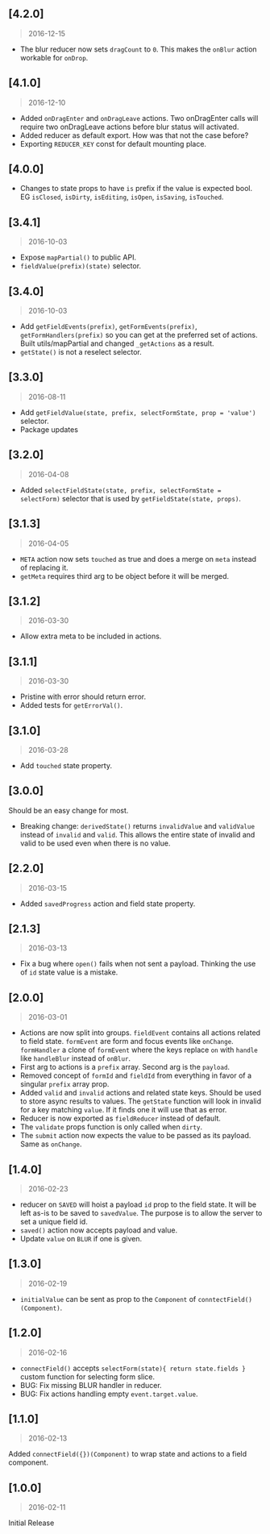 ## [4.2.0]
> 2016-12-15

* The blur reducer now sets `dragCount` to `0`. This makes the `onBlur` action workable for `onDrop`.

## [4.1.0]
> 2016-12-10

* Added `onDragEnter` and `onDragLeave` actions. Two onDragEnter calls will require two onDragLeave actions before blur status will activated.
* Added reducer as default export. How was that not the case before?
* Exporting `REDUCER_KEY` const for default mounting place.

## [4.0.0]

* Changes to state props to have `is` prefix if the value is expected bool. EG `isClosed`, `isDirty`, `isEditing`, `isOpen`, `isSaving`, `isTouched`.

## [3.4.1]
> 2016-10-03

* Expose `mapPartial()` to public API.
* `fieldValue(prefix)(state)` selector.

## [3.4.0]
> 2016-10-03

* Add `getFieldEvents(prefix)`, `getFormEvents(prefix)`, `getFormHandlers(prefix)` so you can get at the preferred set of actions. Built utils/mapPartial and changed `_getActions` as a result.
* `getState()` is not a reselect selector.

## [3.3.0]
> 2016-08-11

* Add `getFieldValue(state, prefix, selectFormState, prop = 'value')` selector.
* Package updates

## [3.2.0]
> 2016-04-08

* Added `selectFieldState(state, prefix, selectFormState = selectForm)` selector that is used by `getFieldState(state, props)`.

## [3.1.3]
> 2016-04-05

* `META` action now sets `touched` as true and does a merge on `meta` instead of replacing it.
* `getMeta` requires third arg to be object before it will be merged.

## [3.1.2]
> 2016-03-30

* Allow extra meta to be included in actions.

## [3.1.1]
> 2016-03-30

* Pristine with error should return error.
* Added tests for `getErrorVal()`.

## [3.1.0]
> 2016-03-28

* Add `touched` state property.

## [3.0.0]

Should be an easy change for most.

* Breaking change: `derivedState()` returns `invalidValue` and `validValue` instead of `invalid` and `valid`. This allows the entire state of invalid and valid to be used even when there is no value.

## [2.2.0]
> 2016-03-15

* Added `savedProgress` action and field state property.

## [2.1.3]
> 2016-03-13

* Fix a bug where `open()` fails when not sent a payload. Thinking the use of `id` state value is a mistake.

## [2.0.0]
> 2016-03-01

* Actions are now split into groups. `fieldEvent` contains all actions related to field state. `formEvent` are form and focus events like `onChange`. `formHandler` a clone of `formEvent` where the keys replace `on` with `handle` like `handleBlur` instead of `onBlur`.
* First arg to actions is a `prefix` array. Second arg is the `payload`.
* Removed concept of `formId` and `fieldId` from everything in favor of a singular `prefix` array prop.
* Added `valid` and `invalid` actions and related state keys. Should be used to store async results to values. The `getState` function will look in invalid for a key matching `value`. If it finds one it will use that as error.
* Reducer is now exported as `fieldReducer` instead of default.
* The `validate` props function is only called when `dirty`.
* The `submit` action now expects the value to be passed as its payload. Same as `onChange`.

## [1.4.0]
> 2016-02-23

* reducer on `SAVED` will hoist a payload `id` prop to the field state. It will be left as-is to be saved to `savedValue`. The purpose is to allow the server to set a unique field id.
* `saved()` action now accepts payload and value.
* Update `value` on `BLUR` if one is given.

## [1.3.0]
> 2016-02-19

* `initialValue` can be sent as prop to the `Component` of `conntectField()(Component)`.

## [1.2.0]
> 2016-02-16

* `connectField()` accepts `selectForm(state){ return state.fields }` custom function for selecting form slice.
* BUG: Fix missing BLUR handler in reducer.
* BUG: Fix actions handling empty `event.target.value`.

## [1.1.0]
> 2016-02-13

Added `connectField({})(Component)` to wrap state and actions to a field component.

## [1.0.0]
> 2016-02-11

Initial Release
